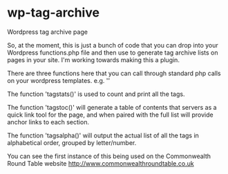 # wp-tag-archive
Wordpress tag archive page

So, at the moment, this is just a bunch of code that you can drop into your Wordpress functions.php file and then use to generate tag archive lists on pages in your site. I'm working towards making this a plugin.

There are three functions here that you can call through standard php calls on your wordpress templates. e.g. '<?php tagstoc(); ?>'

The function 'tagstats()' is used to count and print all the tags.

The function 'tagstoc()' will generate a table of contents that servers as a quick link tool for the page, and when paired with the full list will provide anchor links to each section.

The function 'tagsalpha()' will output the actual list of all the tags in alphabetical order, grouped by letter/number.

You can see the first instance of this being used on the Commonwealth Round Table website http://www.commonwealthroundtable.co.uk